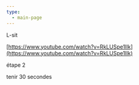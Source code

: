 ```yaml
---
type:
  - main-page
---
```

L-sit

[https://www.youtube.com/watch?v=RkLUSpe1Ilk](https://www.youtube.com/watch?v=RkLUSpe1Ilk)

étape 2

tenir 30 secondes